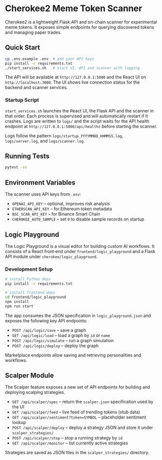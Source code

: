 # Cherokee2 Meme Token Scanner

Cherokee2 is a lightweight Flask API and on-chain scanner for experimental meme tokens. It exposes simple endpoints for querying discovered tokens and managing paper trades.

## Quick Start

```bash
cp .env.example .env  # add your API keys
pip install -r requirements.txt
./start_services.sh   # start UI, API and scanner with logging
```

The API will be available at `http://127.0.0.1:5000` and the React UI on
`http://localhost:3000`. The UI shows live connection status for the backend and
scanner services.

### Startup Script

`start_services.sh` launches the React UI, the Flask API and the scanner in that
order. Each process is supervised and will automatically restart if it crashes.
Logs are written to `logs/` and the script waits for the API health endpoint at
`http://127.0.0.1:5000/api/healthz` before starting the scanner.

Logs follow the pattern `logs/startup_YYYYMMDD_HHMMSS.log`, `logs/server.log`,
and `logs/scanner.log`.

## Running Tests

```bash
pytest -vv
```

## Environment Variables

The scanner uses API keys from `.env`:

- `OPENAI_API_KEY` – optional, improves risk analysis
- `ETHERSCAN_API_KEY` – for Ethereum token metadata
- `BSC_SCAN_API_KEY` – for Binance Smart Chain
- `CHEROKEE_AUTO_SAMPLE` – set `0` to disable sample records on startup

## Logic Playground

The Logic Playground is a visual editor for building custom AI workflows. It consists of a React front‑end under `frontend/logic_playground` and a Flask API module under `cherokee/logic_playground`.

### Development Setup

```bash
# install Python deps
pip install -r requirements.txt

# install frontend deps
cd frontend/logic_playground
npm install
npm run start
```

The app consumes the JSON specification in `logic_playground.json` and exposes the following key API endpoints:

- `POST /api/logic/save` – save a graph
- `GET /api/logic/load` – load a graph by `id` or `name`
- `POST /api/logic/simulate` – run a graph simulation
- `POST /api/logic/deploy` – deploy the graph

Marketplace endpoints allow saving and retrieving personalities and workflows.

## Scalper Module

The Scalper feature exposes a new set of API endpoints for building and deploying scalping strategies.

- `GET /api/scalper/spec` – return the `scalper.json` specification used by the UI
- `GET /api/scalper/feed` – live feed of trending tokens (stub data)
- `GET /api/scalper/sentiment?token=SYMBOL` – placeholder sentiment lookup
- `POST /api/scalper/deploy` – deploy a strategy JSON and store it under `scalper_strategies/`
- `POST /api/scalper/stop` – stop a running strategy by `id`
- `GET /api/scalper/monitor` – list currently active strategies

Strategies are saved as JSON files in the `scalper_strategies/` directory.
